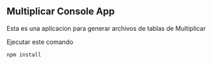 ## Multiplicar Console App

Esta es una aplicacion para generar archivos de tablas de Multiplicar

Ejecutar este comando

```
npm install
```